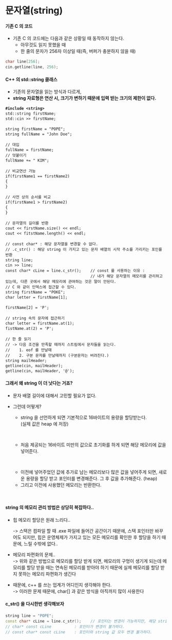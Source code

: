 # 문자열(string)

#### 기존 C 의 코드

* 기존 C 의 코드에는 다음과 같은 상황일 때 동작하지 않는다.
  * 아무것도 읽지 못했을 때
  * 한 줄의 문자가 256자 이상일 때(즉, 버퍼가 충분하지 않을 때)

```cpp
char line[256];
cin.getline(line, 256);
```

#### C++ 의 std::string 클래스

* 기존의 문자열을 읽는 방식과 다르게,&#x20;
* **string 자료형은 연산 시, 크기가 변하기 때문에 입력 받는 크기의 제한이 없다.**

<pre class="language-cpp"><code class="lang-cpp"><strong>#include &#x3C;string>
</strong>std::string firstName;
std::cin >> firstName;

string firstName = "POPE";
string fullName = "John Doe";

// 대입
fullName = firstName;
// 덧붙이기
fullName += " KIM";

// 비교연산 가능
if(firstName1 == firstName2)
{
}

// 사전 상의 순서를 비교 
if(firstName1 > firstName2)
{
}

// 문자열의 길이를 반환
cout &#x3C;&#x3C; firstName.size() &#x3C;&#x3C; endl;
cout &#x3C;&#x3C; fitstName.length() &#x3C;&#x3C; endl;

// const char* : 해당 문자열을 변경할 수 없다. 
// .c_str() : 해당 string 이 가지고 있는 문자 배열의 시작 주소를 가리키는 포인를 반환
string line;
cin >> line;
const char* cLine = line.c_str();    // const 를 사용하는 이유 : 
                                     // 내가 해당 문자열의 메모리를 관리하고 있는데, 다른 곳에서 해당 메모리에 관여하는 것은 말이 안된다.
// C 와 같이 인덱스에 접근할 수 있다. 
string firstName = "POKE";
char letter = firstName[1];

firstName[2] = 'P';

// string 속의 문자에 접근하기
char letter = firstName.at(1);
fistName.at(2) = 'P';

// 한 줄 읽기
// -> 다음 조건을 만족할 때까지 스트림에서 문자들을 읽는다. 
//    1. eof 를 만날때 
//    2. 구분 문자를 만날때까지 (구분문자는 버려진다.)
string mailHeader;
getline(cin, mailHeader);
getline(cin, mailHeader, '@');
</code></pre>

#### 그래서 왜 string 이 더 낫다는 거죠?

* 문자 배열 길이에 대해서 고민할 필요가 없다.
*   그런데 어떻게?

    * string 을 선언하게 되면 기본적으로 16바이트의 용량을 할당받는다.\
      (실제 값은 heap 에 저장)

    <figure><img src="../../.gitbook/assets/스크린샷 2023-10-25 21.08.59.png" alt="" width="375"><figcaption></figcaption></figure>

    * 처음 제공되는 16바이트 미만의 값으로 초기화를 하게 되면 해당 메모리에 값을 넣어준다.

    <figure><img src="../../.gitbook/assets/스크린샷 2023-10-25 21.10.16 (1).png" alt="" width="375"><figcaption></figcaption></figure>

    * 이전에 넣어주었던 값에 추가로 남는 메모리보다 많은 값을 넣어주게 되면, 새로운 용량을 할당 받고 포인터를 변경해준다. 그 후 값을 추가해준다. (heap)
    * 그리고 이전에 사용했던 메모리는 반환한다.

    <figure><img src="../../.gitbook/assets/스크린샷 2023-10-25 21.12.22.png" alt="" width="375"><figcaption></figcaption></figure>

#### string 의 메모리 관리 방법은 상당히 복잡하다..

*   힙 메모리 할당은 원래 느리다..

    \-> 스택은 컴파일 할 때 .exe 파일에 들어간 공간이기 때문에, 스택 포인터만 바꾸어도 되지만, 힙은 운영체제가 가지고 있는 모든 메모리를 확인한 후 할당을 하기 때문에, 느릴 수밖에 없다..
* 메모리 파편화의 문제..\
  \-> 위와 같은 방법으로 메모리를 할당 받게 되면, 메모리의 구멍이 생기게 되는데 메모리를 할당 받을 때는 연속된 메모리를 받아야 하기 때문에 실제 메모리를 할당 받지 못하는 메모리 파편화가 생긴다
* 때문에, c++ 를 쓰는 업계가 어디인지 생각해야 한다.\
  \-> 이러한 문제 때문에, char\[] 과 같은 방식을 아직까지 많이 사용한다

#### c\_str() 을 다시한번 생각해보자

```cpp
string line = "POPE";
const char* cLine = line.c_str();    // 포인터는 변경이 가능하지만, 해당 string 값은 변경이 불가하다.
// char* const cLine          : 포인터가 변경이 불가하다.                  
// const char* const cLine    : 포인터와 string 값 모두 변경 불가하다. 
```
